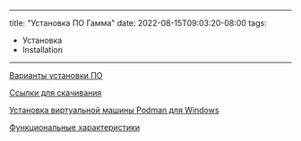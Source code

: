 
---
title: "Установка ПО Гамма"
date: 2022-08-15T09:03:20-08:00
tags:
- Установка
- Installation
---

[Варианты установки ПО](Варианты%20установки%20ПО.md)

[Ссылки для скачивания](Ссылки%20для%20скачивания.md)

[Установка виртуальной машины Podman для Windows](Установка%20виртуальной%20машины%20Podman%20для%20Windows.md)

[Функциональные характеристики](Функциональные%20характеристики.md)
